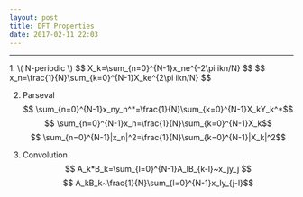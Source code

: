 ```yaml
---
layout: post
title: DFT Properties
date: 2017-02-11 22:03
---
```


----------------
<div>
1. \( N-periodic \)
   $$ X_k=\sum_{n=0}^{N-1}x_ne^{-2\pi ikn/N} $$
   $$ x_n=\frac{1}{N}\sum_{k=0}^{N-1}X_ke^{2\pi ikn/N} $$

2. Parseval
    $$ \sum_{n=0}^{N-1}x_ny_n^*=\frac{1}{N}\sum_{k=0}^{N-1}X_kY_k^*$$
    $$ \sum_{n=0}^{N-1}x_n=\frac{1}{N}\sum_{k=0}^{N-1}X_k$$
    $$ \sum_{n=0}^{N-1}|x_n|^2=\frac{1}{N}\sum_{k=0}^{N-1}|X_k|^2$$

3. Convolution
    $$ A_k*B_k=\sum_{l=0}^{N-1}A_lB_{k-l}~x_jy_j $$
    $$ A_kB_k~\frac{1}{N}\sum_{l=0}^{N-1}x_ly_{j-l}$$

</div>

